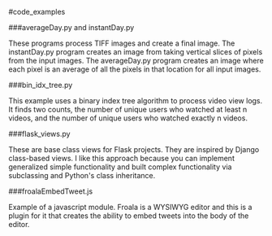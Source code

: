 #code_examples

###averageDay.py and instantDay.py

These programs process TIFF images and create a final image. The instantDay.py program creates an image from taking vertical slices of pixels from the input images. The averageDay.py program creates an image where each pixel is an average of all the pixels in that location for all input images.

###bin_idx_tree.py

This example uses a binary index tree algorithm to process video view logs. It finds two counts, the number of unique users who watched at least n videos, and the number of unique users who watched exactly n videos.

###flask_views.py

These are base class views for Flask projects. They are inspired by Django class-based views. I like this approach because you can implement generalized simple functionality and built complex functionality via subclassing and Python's class inheritance.

###froalaEmbedTweet.js

Example of a javascript module. Froala is a WYSIWYG editor and this is a plugin for it that creates the ability to embed tweets into the body of the editor.
